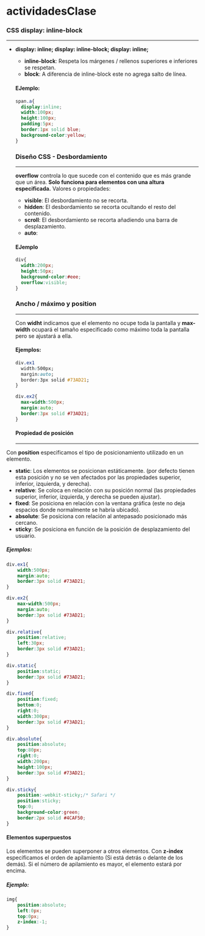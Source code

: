 # actividadesClase


### CSS display: inline-block
------------

- **display: inline; display: inline-block; display: inline;**
	- **inline-block**: Respeta los márgenes / rellenos superiores e inferiores se respetan.
	- **block**: A diferencia de inline-block este no agrega salto de línea.

  #### EJemplo:
  ```css
  span.a{
  	display:inline;
  	width:100px;
  	height:100px;
  	padding:5px;
  	border:1px solid blue;
  	background-color:yellow;
  }
  ```

  ### Diseño CSS - Desbordamiento
  ------------
  **overflow** controla lo que sucede con el contenido que es más grande que un área.
  **Solo funciona para elementos con una altura especificada.**
  Valores o propiedades:
  - **visible**: El desbordamiento no se recorta.
  - **hidden**: El desbordamiento se recorta ocultando el resto del contenido.
  - **scroll**: El desbordamiento se recorta añadiendo una barra de desplazamiento.
  - **auto**:

  #### EJemplo
  ```css
  div{
  	width:200px;
  	height:50px;
  	background-color:#eee;
  	overflow:visible;
  }

  ```

  ### Ancho / máximo y position
  ------------
  Con **widht** indicamos que el elemento no ocupe toda la pantalla y **max-width** ocupará el tamaño especificado como máximo toda la pantalla pero se ajustará a ella.

  #### Ejemplos:
  ```css
  div.ex1
  	width:500px;
  	margin:auto;
  	border:3px solid #73AD21;
  }
  ```
  ```css
  div.ex2{
  	max-width:500px;
  	margin:auto;
  	border:3px solid #73AD21;
  }
  ```

  #### Propiedad de posición
  ------------
Con **position** especificamos el tipo de posicionamiento utilizado en un elemento.
- **static**: Los elementos se posicionan estáticamente. (por defecto tienen esta posición y no se ven afectados por las propiedades superior, inferior, izquierda, y derecha).
- **relative**: Se coloca en relación con su posición normal (las propiedades superior, inferior, izquierda, y derecha se pueden ajustar).
- **fixed**: Se posiciona en relación con la ventana gráfica (este no deja espacios donde normalmente se habría ubicado).
- **absolute**: Se posiciona con relación al antepasado posicionado más cercano.
- **sticky**: Se posiciona en función de la posición de desplazamiento del usuario.

##### Ejemplos:
```css
div.ex1{
	width:500px;
	margin:auto;
	border:3px solid #73AD21;
}
```

```css
div.ex2{
	max-width:500px;
	margin:auto;
	border:3px solid #73AD21;
}
```
```css
div.relative{
	position:relative;
	left:30px;
	border:3px solid #73AD21;
}
```
```css
div.static{
	position:static;
	border:3px solid #73AD21;
}
```
```css
div.fixed{
	position:fixed;
	bottom:0;
	right:0;
	width:300px;
	border:3px solid #73AD21;
}
```
```css
div.absolute{
	position:absolute;
	top:80px;
	right:0;
	width:200px;
	height:100px;
	border:3px solid #73AD21;
}
```
```css
div.sticky{
	position:-webkit-sticky;/* Safari */
	position:sticky;
	top:0;
	background-color:green;
	border:2px solid #4CAF50;
}
```

#### Elementos superpuestos
Los elementos se pueden superponer a otros elementos.
Con **z-index** especificamos el orden de apilamiento (Si está detrás o delante de los demás).
Si el número de apilamiento es mayor, el elemento estará por encima.
##### Ejemplo:
```css
img{
	position:absolute;
	left:0px;
	top:0px;
	z-index:-1;
}
```
